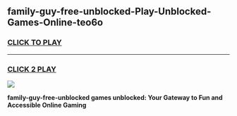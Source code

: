 
## family-guy-free-unblocked-Play-Unblocked-Games-Online-teo6o
<h3>
<a href="https://premium76.site?title=family-guy-free-unblocked&ref=25A">CLICK TO PLAY</a></h3>
<hr>

<h3>
<a href="https://premium76.site?title=family-guy-free-unblocked&ref=25A">CLICK 2 PLAY</a>
  
</h3>

<a href="https://premium76.site?title=family-guy-free-unblocked&ref=25A"><img src="https://clearcache.store/games.png"></a>


**family-guy-free-unblocked games unblocked: Your Gateway to Fun and Accessible Online Gaming**
